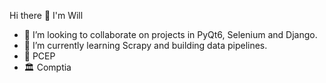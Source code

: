 Hi there 👋 I'm Will

- 👯 I’m looking to collaborate on projects in PyQt6, Selenium and Django.
- 🎨 I’m currently learning Scrapy and building data pipelines.
- 🥂 PCEP 
- 🏛 Comptia 

